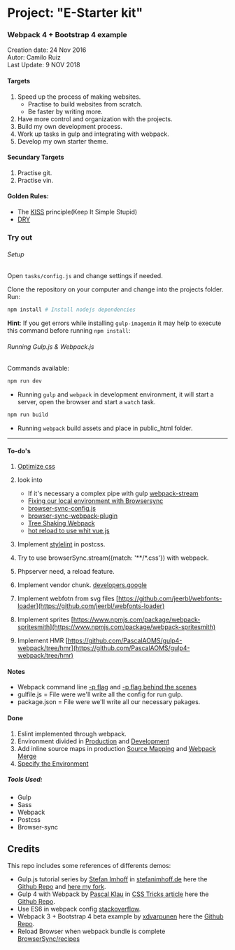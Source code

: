# Project: "E-Starter kit"
### Webpack 4 + Bootstrap 4 example

Creation date: 24 Nov 2016  
Autor: Camilo Ruiz  
Last Update: 9 NOV 2018

#### Targets
1.	Speed up the process of making websites.
 	* Practise to build websites from scratch.
 	* Be faster by writing more.
2. Have more control and organization with the projects.
3. Build my own development process.
4. Work up tasks in gulp and integrating with webpack.
5. Develop my own starter theme.

#### Secundary Targets
1. Practise git.
2. Practise vin.

#### Golden Rules:

- The [KISS](https://en.wikipedia.org/wiki/KISS_principle) principle(Keep It Simple Stupid)
- [DRY](https://en.wikipedia.org/wiki/Don%27t_repeat_yourself)

### Try out

###### Setup

Open `tasks/config.js` and change settings if needed.

Clone the repository on your computer and change into the projects folder.
Run:
```powershell
npm install # Install nodejs dependencies
```
**Hint**: If you get errors while installing `gulp-imagemin` it may help to execute this command before running `npm install`:

###### Running Gulp.js & Webpack.js
Commands available:
```powershell
npm run dev
```
- Running `gulp` and  `webpack` in development environment, it will start a server, open the browser and start a `watch` task.

```powershell
npm run build
```
- Running `webpack` build assets and place in public_html folder.
___

#### To-do's
1. [Optimize css](https://github.com/NMFR/optimize-css-assets-webpack-plugin)

2. look into
	- If it's necessary a complex pipe with gulp [webpack-stream](https://github.com/shama/webpack-stream)
	- [Fixing our local environment with Browsersync](https://gist.github.com/robinrendle/0bb0b9e55fafa1cc0c64ff4b5776df05)
	- [browser-sync-config.js](https://gist.github.com/christopher4lis/3358d92395d686375c50f7ebb218f1dc)
	- [browser-sync-webpack-plugin](https://www.npmjs.com/package/browser-sync-webpack-plugin)
	- [Tree Shaking Webpack](https://webpack.js.org/guides/tree-shaking/)
	- [hot reload to use whit vue.js](https://stackoverflow.com/questions/24581873/what-exactly-is-hot-module-replacement-in-webpack)

3. Implement [stylelint](http://www.creativenightly.com/2016/02/How-to-lint-your-css-with-stylelint) in postcss.

4. Try to use browserSync.stream({match: '**/*.css'}) with webpack.

5. Phpserver need, a reload feature.

6. Implement vendor chunk. [developers.google](https://developers.google.com/web/fundamentals/performance/webpack/use-long-term-caching#dependencies)

7. Implement webfotn from svg files [https://github.com/jeerbl/webfonts-loader](https://github.com/jeerbl/webfonts-loader)

8. Implement sprites [https://www.npmjs.com/package/webpack-spritesmith](https://www.npmjs.com/package/webpack-spritesmith)

9. Implement HMR [https://github.com/PascalAOMS/gulp4-webpack/tree/hmr](https://github.com/PascalAOMS/gulp4-webpack/tree/hmr)
####  Notes
- Webpack command line [-p flag](https://webpack.js.org/api/cli/#shortcuts) and [-p flag behind the scenes](https://webpack.js.org/guides/production/#cli-alternatives)
- gulfile.js = File were we'll write all the config for run gulp.
- package.json = File were we'll write all our necessary pakages.

#### Done

1. Eslint implemented through webpack.
2. Environment divided in [Production](https://webpack.js.org/guides/production/#source-mapping) and [Development](https://webpack.js.org/guides/development/)
3. Add inline source maps in production [Source Mapping](https://webpack.js.org/guides/production/#source-mapping) and [Webpack Merge](https://www.npmjs.com/package/webpack-merge)
4. [Specify the Environment](https://webpack.js.org/guides/production/#specify-the-environment)

##### Tools Used:
- Gulp
- Sass
- Webpack
- Postcss
- Browser-sync

## Credits
This repo includes some references of differents demos:

- Gulp.js tutorial series by [Stefan Imhoff](https://github.com/kogakure) in [stefanimhoff.de](https://stefanimhoff.de/series/gulp/) here the [Github Repo](https://github.com/kogakure/gulp-tutorial) and [here my fork](https://github.com/Camiloruiiz/gulp-tutorial).
- Gulp 4 with Webpack by [Pascal Klau](http://www.artofmyself.com) in [CSS Tricks article](https://css-tricks.com/combine-webpack-gulp-4) here the [Github Repo](https://github.com/PascalAOMS/gulp4-webpack).
- Use ES6 in webpack config [stackoverflow](https://stackoverflow.com/questions/31903692/how-can-i-use-es6-in-webpack-config-js).
- Webpack 3 + Bootstrap 4 beta example by [xdvarpunen](https://github.com/xdvarpunen) here the [Github Repo](https://github.com/xdvarpunen/webpackboot).
- Reload Browser when webpack bundle is complete [BrowserSync/recipes](https://github.com/Browsersync/recipes/tree/master/recipes/webpack.babel)
